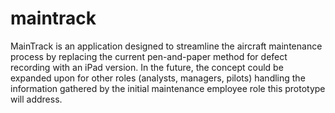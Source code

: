 # maintrack

MainTrack is an application designed to streamline the aircraft maintenance process by replacing the current pen-and-paper method for defect recording with an iPad version. In the future, the concept could be expanded upon for other roles (analysts, managers, pilots) handling the information gathered by the initial maintenance employee role this prototype will address.
